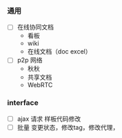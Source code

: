 ### 通用

- [ ] 在线协同文档
  - 看板
  - wiki
  - 在线文档（doc excel）
- [ ] p2p 网络
  - 秋秋
  - 共享文档
  - WebRTC

### interface

- [ ] ajax 请求 样板代码修改
- [ ] 批量 变更状态，修改tag，修改代理，